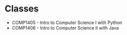 # Classes
* COMP1405 - Intro to Computer Science I with Python
* COMP1406 - Intro to Computer Science II with Java
